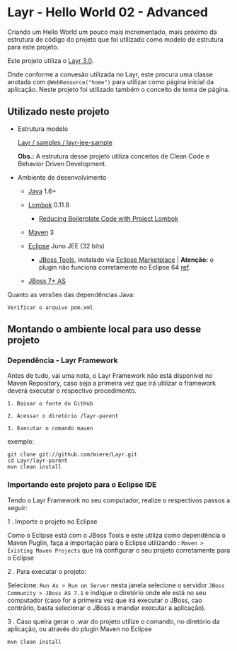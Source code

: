 # Layr - Hello World 02 - Advanced

Criando um Hello World um pouco mais incrementado, mais próximo da estrutura de código do projeto que foi utilizado como modelo de estrutura para este projeto.

Este projeto utiliza o [Layr 3.0](https://github.com/miere/Layr/tree/v3.0).

Onde conforme a convesão utilizada no Layr, este procura uma classe anotada com `@WebResource("home")` para utilizar como página inicial da aplicação. Neste projeto foi utilizado também o conceito de tema de página.


## Utilizado neste projeto

* Estrutura modelo

  [Layr / samples / layr-jee-sample](https://github.com/miere/Layr/tree/v3.0/samples/layr-jee-sample)

  **Obs.:** A estrutura desse projeto utiliza conceitos de Clean Code e Behavior Driven Development.

* Ambiente de desenvolvimento

  * [Java](http://www.java.com/) 1.6+

  * [Lombok](http://projectlombok.org/) 0.11.8

  	* [Reducing Boilerplate Code with Project Lombok](http://jnb.ociweb.com/jnb/jnbJan2010.html) 

  * [Maven](http://maven.apache.org/) 3

  * [Eclipse](http://eclipse.org/) Juno JEE (32 bits)

    * [JBoss Tools](https://www.jboss.org/tools), instalado via [Eclipse Marketplace](http://marketplace.eclipse.org/marketplace-client-intro?mpc_install=420896) | **Atenção:** o plugin não funciona corretamente no Eclipse 64 [ref](https://community.jboss.org/wiki/JBosstoolsVisualEditorFAQ).
    
  * [JBoss 7+ AS](https://www.jboss.org/jbossas/downloads/)
  
Quanto as versões das dependências Java:

`Verificar o arquivo pom.xml`
  

## Montando o ambiente local para uso desse projeto

### Dependência - Layr Framework

Antes de tudo, vai uma nota, o Layr Framework não está disponível no Maven Repository, caso seja a primeira vez que irá utilizar o framework deverá executar o respectivo procedimento.

```
1. Baixar o fonte do GitHub

2. Acessar o diretório /layr-parent

3. Executar o comando maven
```

exemplo:

```
git clone git://github.com/miere/Layr.git
cd Layr/layr-parent
mvn clean install
```

### Importando este projeto para o Eclipse IDE

Tendo o Layr Framework no seu computador, realize o respectivos passos a seguir:

1 . Importe o projeto no Eclipse

  Como o Eclipse está com o JBoss Tools e este utiliza como dependência o Maven Puglin, faça a importação para o Eclipse utilizando : `Maven > Existing Maven Projects` que irá configurar o seu projeto corretamente para o Eclipse
  
2 . Para executar o projeto:

  Selecione: `Run As > Run on Server` nesta janela selecione o servidor `JBoss Community > JBoss AS 7.1` e indique o diretório onde ele está no seu computador (caso for a primeira vez que irá executar o JBoss, cao contrário, basta selecionar o JBoss e mandar executar a aplicação).

  
3 . Caso queira gerar o .war do projeto utilize o comando, no diretório da aplicação, ou através do plugin Maven no Eclipse

`mvn clean install`
